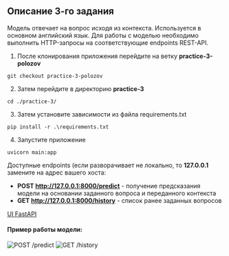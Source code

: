 ## Описание 3-го задания

Модель отвечает на вопрос исходя из контекста. Используется в основном английский язык.
Для работы с моделью необходимо выполнить HTTP-запросы на соответствующие endpoints REST-API.

1. После клонирования приложения перейдите на ветку **practice-3-polozov**

```git checkout practice-3-polozov```

2. Затем перейдите в директорию **practice-3**

```cd ./practice-3/```

3. Затем установите зависимости из файла requirements.txt

```pip install -r .\requirements.txt```

4. Запустите приложение

```uvicorn main:app```


Доступные endpoints (если разворачивает не локально, то **127.0.0.1** замените на адрес вашего хоста:
- **POST http://127.0.0.1:8000/predict** - получение предсказания модели на основании заданного вопроса и переданного контекста
- **GET http://127.0.0.1:8000/history** - список ранее заданных вопросов 

[UI FastAPI](http://127.0.0.1:8000/docs#/)

#### Пример работы модели:
![POST /predict](img/img_1.png)
![GET /history](img/img_2.png)


